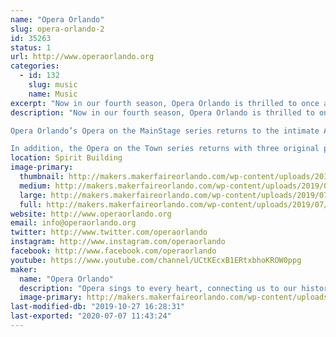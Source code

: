 ```yaml
---
name: "Opera Orlando"
slug: opera-orlando-2
id: 35263
status: 1
url: http://www.operaorlando.org
categories:
  - id: 132
    slug: music
    name: Music
excerpt: "Now in our fourth season, Opera Orlando is thrilled to once again partner with Maker Faire Orlando for a weekend of making music.  Join us Saturday and Sunday for performances featuring our extraordinarily talented local artists and youth company."
description: "Now in our fourth season, Opera Orlando is thrilled to once again partner with Maker Faire Orlando for a weekend of making music.  Join us in the Dark Side Saturday and Sunday for performances featuring our extraordinarily talented local artists and youth company as we bring you opera favorites and a preview of our upcoming season.

Opera Orlando’s Opera on the MainStage series returns to the intimate Alexis &amp; Jim Pugh Theater for their 2019–20 season. Enjoy three original productions featuring outstanding voices, stunning visuals, and musicians from the Orlando Philharmonic Orchestra. It is a season of laughter and heart with The Marriage of Figaro in November, the Florida premiere of All is Calm in December, and The Daughter of the Regiment in March. 

In addition, the Opera on the Town series returns with three original productions throughout the City Beautiful and beyond.  This season brings adventure, activism, and generosity with Amahl and the Night Visitors in December, The Girl of the Golden West in February, and The Very Last Green Thing in May."
location: Spirit Building
image-primary:
  thumbnail: http://makers.makerfaireorlando.com/wp-content/uploads/2019/07/2019-20-SEASON_Facebook-Cover-Photo-05-150x150.jpg
  medium: http://makers.makerfaireorlando.com/wp-content/uploads/2019/07/2019-20-SEASON_Facebook-Cover-Photo-05-300x167.jpg
  large: http://makers.makerfaireorlando.com/wp-content/uploads/2019/07/2019-20-SEASON_Facebook-Cover-Photo-05-1024x571.jpg
  full: http://makers.makerfaireorlando.com/wp-content/uploads/2019/07/2019-20-SEASON_Facebook-Cover-Photo-05.jpg
website: http://www.operaorlando.org
email: info@operaorlando.org
twitter: http://www.twitter.com/operaorlando
instagram: http://www.instagram.com/operaorlando
facebook: http://www.facebook.com/operaorlando
youtube: https://www.youtube.com/channel/UCtKEcxB1ERtxbhoKROW0ppg
maker:
  name: "Opera Orlando"
  description: "Opera sings to every heart, connecting us to our history, to our humanity, and to our community. It is Opera Orlando’s privilege and responsibility to carry on opera’s legacy by sharing emotionally compelling and unique stories. We strive to introduce audiences new and old to the beauty and splendor of the greatest of all art forms."
  image-primary: http://makers.makerfaireorlando.com/wp-content/uploads/2018/08/09CABE7C-49FA-4258-8651-5AFEBA1031DD.jpeg
last-modified-db: "2019-10-27 16:28:31"
last-exported: "2020-07-07 11:43:24"
---
```

